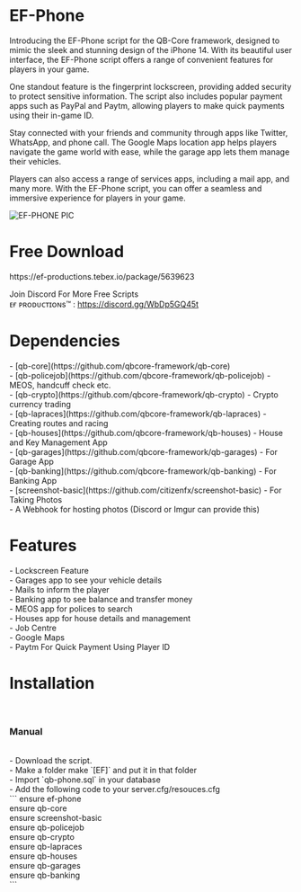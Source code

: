<h1>EF-Phone</h1>

Introducing the EF-Phone script for the QB-Core framework, designed to mimic the sleek and stunning design of the iPhone 14. With its beautiful user interface, the EF-Phone script offers a range of convenient features for players in your game.

One standout feature is the fingerprint lockscreen, providing added security to protect sensitive information. The script also includes popular payment apps such as PayPal and Paytm, allowing players to make quick payments using their in-game ID.

Stay connected with your friends and community through apps like Twitter, WhatsApp, and phone call. The Google Maps location app helps players navigate the game world with ease, while the garage app lets them manage their vehicles.

Players can also access a range of services apps, including a mail app, and many more. With the EF-Phone script, you can offer a seamless and immersive experience for players in your game.


![EF-PHONE PIC](https://user-images.githubusercontent.com/104319683/233084085-719fbca7-e51c-4bed-b47a-23b117605c02.png)



<h1>Free Download</h1>
https://ef-productions.tebex.io/package/5639623
<br>

Join Discord For More Free Scripts<br>
ᴇғ ᴘʀᴏᴅᴜᴄᴛɪᴏɴs™ : https://discord.gg/WbDp5GQ45t

<h1>Dependencies</h1>
- [qb-core](https://github.com/qbcore-framework/qb-core)<br>
- [qb-policejob](https://github.com/qbcore-framework/qb-policejob) - MEOS, handcuff check etc. <br>
- [qb-crypto](https://github.com/qbcore-framework/qb-crypto) - Crypto currency trading <br>
- [qb-lapraces](https://github.com/qbcore-framework/qb-lapraces) - Creating routes and racing <br>
- [qb-houses](https://github.com/qbcore-framework/qb-houses) - House and Key Management App<br>
- [qb-garages](https://github.com/qbcore-framework/qb-garages) - For Garage App<br>
- [qb-banking](https://github.com/qbcore-framework/qb-banking) - For Banking App<br>
- [screenshot-basic](https://github.com/citizenfx/screenshot-basic) - For Taking Photos<br>
- A Webhook for hosting photos (Discord or Imgur can provide this)<br>

<h1>Features</h1>
- Lockscreen Feature<br>
- Garages app to see your vehicle details<br>
- Mails to inform the player<br>
- Banking app to see balance and transfer money<br>
- MEOS app for polices to search<br>
- Houses app for house details and management<br>
- Job Centre <br>
- Google Maps<br>
- Paytm For Quick Payment Using Player ID<br>

<h1>Installation</h1><br>
<h3>Manual</h3><br>
- Download the script.<br>
- Make a folder make `[EF]` and put it in that folder<br>
- Import `qb-phone.sql` in your database<br>
- Add the following code to your server.cfg/resouces.cfg<br>
```
ensure ef-phone <br>
ensure qb-core <br>
ensure screenshot-basic <br>
ensure qb-policejob <br>
ensure qb-crypto <br>
ensure qb-lapraces <br>
ensure qb-houses <br>
ensure qb-garages <br>
ensure qb-banking <br>
```
